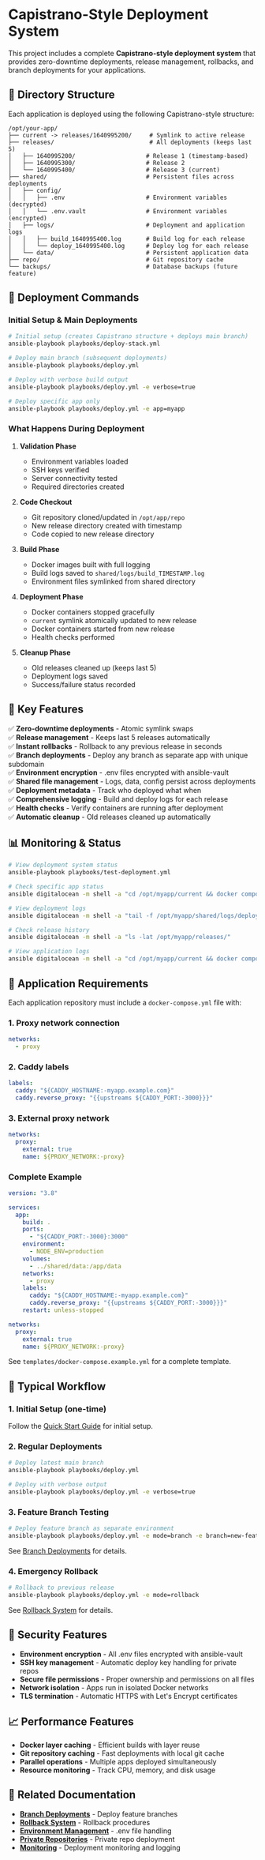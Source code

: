 # Capistrano-Style Deployment System

This project includes a complete **Capistrano-style deployment system** that provides zero-downtime deployments, release management, rollbacks, and branch deployments for your applications.

## 📁 Directory Structure

Each application is deployed using the following Capistrano-style structure:

```
/opt/your-app/
├── current -> releases/1640995200/     # Symlink to active release
├── releases/                           # All deployments (keeps last 5)
│   ├── 1640995200/                    # Release 1 (timestamp-based)
│   ├── 1640995300/                    # Release 2
│   └── 1640995400/                    # Release 3 (current)
├── shared/                            # Persistent files across deployments
│   ├── config/
│   │   ├── .env                       # Environment variables (decrypted)
│   │   └── .env.vault                 # Environment variables (encrypted)
│   ├── logs/                          # Deployment and application logs
│   │   ├── build_1640995400.log       # Build log for each release
│   │   └── deploy_1640995400.log      # Deploy log for each release
│   └── data/                          # Persistent application data
├── repo/                              # Git repository cache
└── backups/                           # Database backups (future feature)
```

## 🚀 Deployment Commands

### Initial Setup & Main Deployments

```bash
# Initial setup (creates Capistrano structure + deploys main branch)
ansible-playbook playbooks/deploy-stack.yml

# Deploy main branch (subsequent deployments)
ansible-playbook playbooks/deploy.yml

# Deploy with verbose build output
ansible-playbook playbooks/deploy.yml -e verbose=true

# Deploy specific app only
ansible-playbook playbooks/deploy.yml -e app=myapp
```

### What Happens During Deployment

1. **Validation Phase**

   - Environment variables loaded
   - SSH keys verified
   - Server connectivity tested
   - Required directories created

2. **Code Checkout**

   - Git repository cloned/updated in `/opt/app/repo`
   - New release directory created with timestamp
   - Code copied to new release directory

3. **Build Phase**

   - Docker images built with full logging
   - Build logs saved to `shared/logs/build_TIMESTAMP.log`
   - Environment files symlinked from shared directory

4. **Deployment Phase**

   - Docker containers stopped gracefully
   - `current` symlink atomically updated to new release
   - Docker containers started from new release
   - Health checks performed

5. **Cleanup Phase**
   - Old releases cleaned up (keeps last 5)
   - Deployment logs saved
   - Success/failure status recorded

## 🌟 Key Features

✅ **Zero-downtime deployments** - Atomic symlink swaps  
✅ **Release management** - Keeps last 5 releases automatically  
✅ **Instant rollbacks** - Rollback to any previous release in seconds  
✅ **Branch deployments** - Deploy any branch as separate app with unique subdomain  
✅ **Environment encryption** - .env files encrypted with ansible-vault  
✅ **Shared file management** - Logs, data, config persist across deployments  
✅ **Deployment metadata** - Track who deployed what when  
✅ **Comprehensive logging** - Build and deploy logs for each release  
✅ **Health checks** - Verify containers are running after deployment  
✅ **Automatic cleanup** - Old releases cleaned up automatically

## 📊 Monitoring & Status

```bash
# View deployment system status
ansible-playbook playbooks/test-deployment.yml

# Check specific app status
ansible digitalocean -m shell -a "cd /opt/myapp/current && docker compose ps"

# View deployment logs
ansible digitalocean -m shell -a "tail -f /opt/myapp/shared/logs/deploy_*.log"

# Check release history
ansible digitalocean -m shell -a "ls -lat /opt/myapp/releases/"

# View application logs
ansible digitalocean -m shell -a "cd /opt/myapp/current && docker compose logs --tail=50"
```

## 🔧 Application Requirements

Each application repository must include a `docker-compose.yml` file with:

### 1. Proxy network connection

```yaml
networks:
  - proxy
```

### 2. Caddy labels

```yaml
labels:
  caddy: "${CADDY_HOSTNAME:-myapp.example.com}"
  caddy.reverse_proxy: "{{upstreams ${CADDY_PORT:-3000}}}"
```

### 3. External proxy network

```yaml
networks:
  proxy:
    external: true
    name: ${PROXY_NETWORK:-proxy}
```

### Complete Example

```yaml
version: "3.8"

services:
  app:
    build: .
    ports:
      - "${CADDY_PORT:-3000}:3000"
    environment:
      - NODE_ENV=production
    volumes:
      - ../shared/data:/app/data
    networks:
      - proxy
    labels:
      caddy: "${CADDY_HOSTNAME:-myapp.example.com}"
      caddy.reverse_proxy: "{{upstreams ${CADDY_PORT:-3000}}}"
    restart: unless-stopped

networks:
  proxy:
    external: true
    name: ${PROXY_NETWORK:-proxy}
```

See `templates/docker-compose.example.yml` for a complete template.

## 🔄 Typical Workflow

### 1. Initial Setup (one-time)

Follow the [Quick Start Guide](Quick-Start.md) for initial setup.

### 2. Regular Deployments

```bash
# Deploy latest main branch
ansible-playbook playbooks/deploy.yml

# Deploy with verbose output
ansible-playbook playbooks/deploy.yml -e verbose=true
```

### 3. Feature Branch Testing

```bash
# Deploy feature branch as separate environment
ansible-playbook playbooks/deploy.yml -e mode=branch -e branch=new-feature
```

See [Branch Deployments](Branch-Deployments.md) for details.

### 4. Emergency Rollback

```bash
# Rollback to previous release
ansible-playbook playbooks/deploy.yml -e mode=rollback
```

See [Rollback System](Rollback-System.md) for details.

## 🔐 Security Features

- **Environment encryption** - All .env files encrypted with ansible-vault
- **SSH key management** - Automatic deploy key handling for private repos
- **Secure file permissions** - Proper ownership and permissions on all files
- **Network isolation** - Apps run in isolated Docker networks
- **TLS termination** - Automatic HTTPS with Let's Encrypt certificates

## 📈 Performance Features

- **Docker layer caching** - Efficient builds with layer reuse
- **Git repository caching** - Fast deployments with local git cache
- **Parallel operations** - Multiple apps deployed simultaneously
- **Resource monitoring** - Track CPU, memory, and disk usage

## 🔗 Related Documentation

- **[Branch Deployments](Branch-Deployments.md)** - Deploy feature branches
- **[Rollback System](Rollback-System.md)** - Rollback procedures
- **[Environment Management](Environment-Management.md)** - .env file handling
- **[Private Repositories](Private-Repositories.md)** - Private repo deployment
- **[Monitoring](Monitoring.md)** - Deployment monitoring and logging
